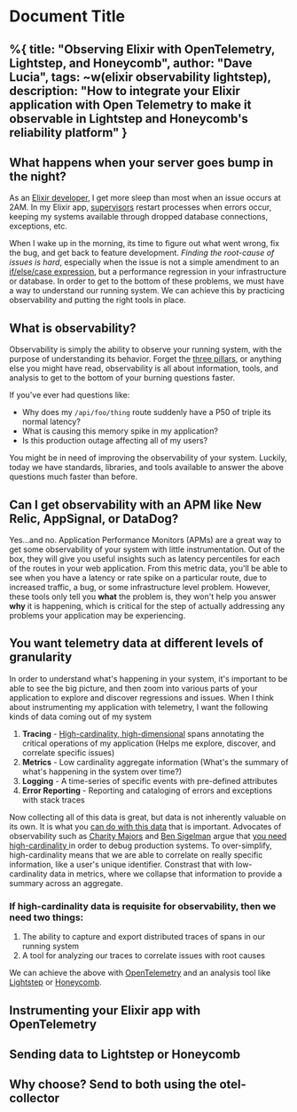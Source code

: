 # Document Title
%{
    title: "Observing Elixir with OpenTelemetry, Lightstep, and Honeycomb",
    author: "Dave Lucia",
    tags: ~w(elixir observability lightstep),
    description: "How to integrate your Elixir application with Open Telemetry to make it observable in Lightstep and Honeycomb's reliability platform"
}
---
## What happens when your server goes bump in the night?
As an [Elixir developer](https://elixir-lang.org/), I get more sleep than most when an issue occurs at 2AM.  In my Elixir app, [supervisors](https://hexdocs.pm/elixir/1.13/Supervisor.html) restart processes when errors occur, keeping my systems available through dropped database connections, exceptions, etc.

When I wake up in the morning, its time to figure out what went wrong, fix the bug, and get back to feature development. *Finding the root-cause of issues is hard*, especially when the issue is not a simple amendment to an [if/else/case expression](https://hexdocs.pm/elixir/1.13/Kernel.SpecialForms.html#case/2), but a performance regression in your infrastructure or database. In order to get to the bottom of these problems, we must have a way to understand our running system. We can achieve this by practicing observability and putting the right tools in place. 

## What is observability?

Observability is simply the ability to observe your running system, with the purpose of understanding its behavior. Forget the [three pillars](https://youtu.be/EJV_CgiqlOE), or anything else you might have read, observability is all about information, tools, and analysis to get to the bottom of your burning questions faster.

If you've ever had questions like:

* Why does my `/api/foo/thing` route suddenly have a P50 of triple its normal latency?
* What is causing this memory spike in my application?
* Is this production outage affecting all of my users?

You might be in need of improving the observability of your system. Luckily, today we have standards, libraries, and tools available to answer the above questions much faster than before. 

## Can I get observability with an APM like New Relic, AppSignal, or DataDog?

Yes...and no. Application Performance Monitors (APMs) are a great way to get some observability of your system with little instrumentation. Out of the box, they will give you useful insights such as latency percentiles for each of the routes in your web application. From this metric data, you'll be able to see when you have a latency or rate spike on a particular route, due to increased traffic, a bug, or some infrastructure level problem. However, these tools only tell you **what** the problem is, they won't help you answer **why** it is happening, which is critical for the step of actually addressing any problems your application may be experiencing.

## You want telemetry data at different levels of granularity

In order to understand what's happening in your system, it's important to be able to see the big picture, and then zoom into various parts of your application to explore and discover regressions and issues. When I think about instrumenting my application with telemetry, I want the following kinds of data coming out of my system

1. **Tracing** - [High-cardinality, high-dimensional](https://www.honeycomb.io/blog/so-you-want-to-build-an-observability-tool/) spans annotating the critical operations of my application (Helps me explore, discover, and correlate specific issues)
2. **Metrics** - Low cardinality aggregate information (What's the summary of what's happening in the system over time?)
3. **Logging** - A time-series of specific events with pre-defined attributes
4. **Error Reporting** - Reporting and cataloging of errors and exceptions with stack traces

Now collecting all of this data is great, but data is not inherently valuable on its own. It is what you [can do with this data](https://lightstep.com/blog/three-pillars-zero-answers-towards-new-scorecard-observability) that is important. Advocates of observability such as [Charity Majors](https://charity.wtf/) and [Ben Sigelman](http://bensigelman.org/) argue that [you need high-cardinality ](https://thenewstack.io/observability-a-3-year-retrospective/) in order to debug production systems. To over-simplify, high-cardinality means that we are able to correlate on really specific information, like a user's unique identifier. Constrast that with low-cardinality data in metrics, where we collapse that information to provide a summary across an aggregate.

### If high-cardinality data is requisite for observability, then we need two things:

1. The ability to capture and export distributed traces of spans in our running system
2. A tool for analyzing our traces to correlate issues with root causes

We can achieve the above with [OpenTelemetry](https://opentelemetry.io/docs/instrumentation/erlang/) and an analysis tool like [Lightstep](https://www.honeycomb.io/) or [Honeycomb](https://www.honeycomb.io/).

## Instrumenting your Elixir app with OpenTelemetry

## Sending data to Lightstep or Honeycomb

## Why choose? Send to both using the otel-collector

